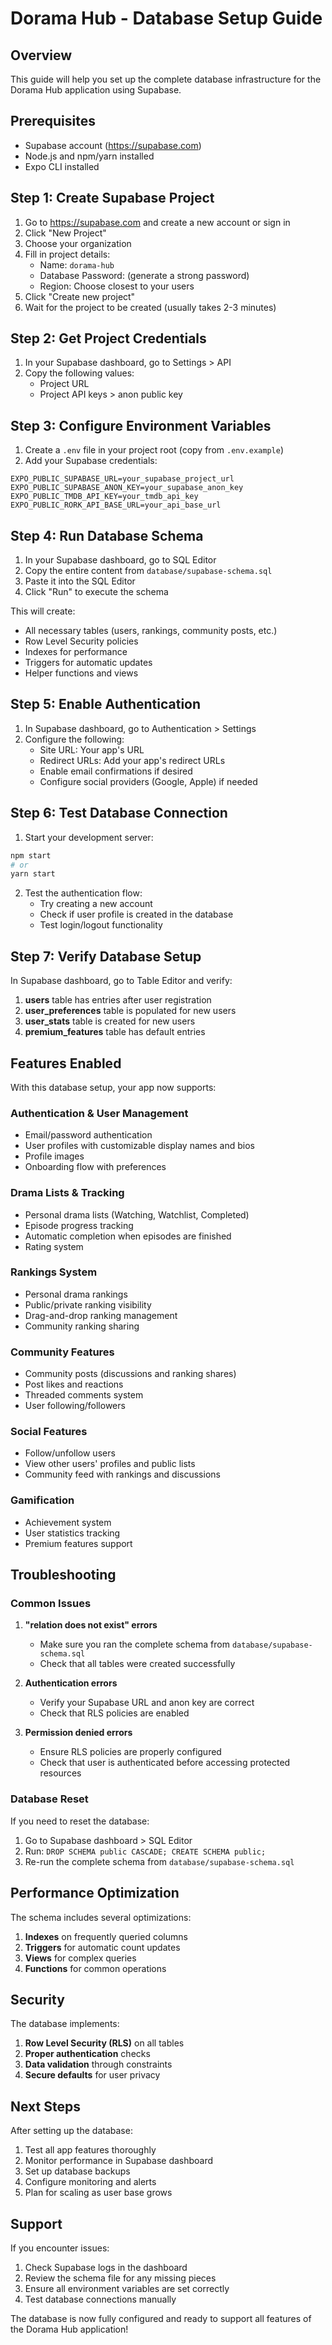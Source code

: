 # Dorama Hub - Database Setup Guide

## Overview
This guide will help you set up the complete database infrastructure for the Dorama Hub application using Supabase.

## Prerequisites
- Supabase account (https://supabase.com)
- Node.js and npm/yarn installed
- Expo CLI installed

## Step 1: Create Supabase Project

1. Go to https://supabase.com and create a new account or sign in
2. Click "New Project"
3. Choose your organization
4. Fill in project details:
   - Name: `dorama-hub`
   - Database Password: (generate a strong password)
   - Region: Choose closest to your users
5. Click "Create new project"
6. Wait for the project to be created (usually takes 2-3 minutes)

## Step 2: Get Project Credentials

1. In your Supabase dashboard, go to Settings > API
2. Copy the following values:
   - Project URL
   - Project API keys > anon public key

## Step 3: Configure Environment Variables

1. Create a `.env` file in your project root (copy from `.env.example`)
2. Add your Supabase credentials:

```env
EXPO_PUBLIC_SUPABASE_URL=your_supabase_project_url
EXPO_PUBLIC_SUPABASE_ANON_KEY=your_supabase_anon_key
EXPO_PUBLIC_TMDB_API_KEY=your_tmdb_api_key
EXPO_PUBLIC_RORK_API_BASE_URL=your_api_base_url
```

## Step 4: Run Database Schema

1. In your Supabase dashboard, go to SQL Editor
2. Copy the entire content from `database/supabase-schema.sql`
3. Paste it into the SQL Editor
4. Click "Run" to execute the schema

This will create:
- All necessary tables (users, rankings, community posts, etc.)
- Row Level Security policies
- Indexes for performance
- Triggers for automatic updates
- Helper functions and views

## Step 5: Enable Authentication

1. In Supabase dashboard, go to Authentication > Settings
2. Configure the following:
   - Site URL: Your app's URL
   - Redirect URLs: Add your app's redirect URLs
   - Enable email confirmations if desired
   - Configure social providers (Google, Apple) if needed

## Step 6: Test Database Connection

1. Start your development server:
```bash
npm start
# or
yarn start
```

2. Test the authentication flow:
   - Try creating a new account
   - Check if user profile is created in the database
   - Test login/logout functionality

## Step 7: Verify Database Setup

In Supabase dashboard, go to Table Editor and verify:

1. **users** table has entries after user registration
2. **user_preferences** table is populated for new users
3. **user_stats** table is created for new users
4. **premium_features** table has default entries

## Features Enabled

With this database setup, your app now supports:

### Authentication & User Management
- Email/password authentication
- User profiles with customizable display names and bios
- Profile images
- Onboarding flow with preferences

### Drama Lists & Tracking
- Personal drama lists (Watching, Watchlist, Completed)
- Episode progress tracking
- Automatic completion when episodes are finished
- Rating system

### Rankings System
- Personal drama rankings
- Public/private ranking visibility
- Drag-and-drop ranking management
- Community ranking sharing

### Community Features
- Community posts (discussions and ranking shares)
- Post likes and reactions
- Threaded comments system
- User following/followers

### Social Features
- Follow/unfollow users
- View other users' profiles and public lists
- Community feed with rankings and discussions

### Gamification
- Achievement system
- User statistics tracking
- Premium features support

## Troubleshooting

### Common Issues

1. **"relation does not exist" errors**
   - Make sure you ran the complete schema from `database/supabase-schema.sql`
   - Check that all tables were created successfully

2. **Authentication errors**
   - Verify your Supabase URL and anon key are correct
   - Check that RLS policies are enabled

3. **Permission denied errors**
   - Ensure RLS policies are properly configured
   - Check that user is authenticated before accessing protected resources

### Database Reset

If you need to reset the database:

1. Go to Supabase dashboard > SQL Editor
2. Run: `DROP SCHEMA public CASCADE; CREATE SCHEMA public;`
3. Re-run the complete schema from `database/supabase-schema.sql`

## Performance Optimization

The schema includes several optimizations:

1. **Indexes** on frequently queried columns
2. **Triggers** for automatic count updates
3. **Views** for complex queries
4. **Functions** for common operations

## Security

The database implements:

1. **Row Level Security (RLS)** on all tables
2. **Proper authentication** checks
3. **Data validation** through constraints
4. **Secure defaults** for user privacy

## Next Steps

After setting up the database:

1. Test all app features thoroughly
2. Monitor performance in Supabase dashboard
3. Set up database backups
4. Configure monitoring and alerts
5. Plan for scaling as user base grows

## Support

If you encounter issues:

1. Check Supabase logs in the dashboard
2. Review the schema file for any missing pieces
3. Ensure all environment variables are set correctly
4. Test database connections manually

The database is now fully configured and ready to support all features of the Dorama Hub application!
